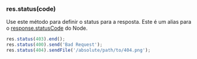 <h3 id='res.status'>res.status(code)</h3>

Use este método para definir o status para a resposta.
Este é um alias para o [response.statusCode](http://nodejs.org/api/http.html#http_response_statuscode) do Node.
~~~js
res.status(403).end();
res.status(400).send('Bad Request');
res.status(404).sendFile('/absolute/path/to/404.png');
~~~
